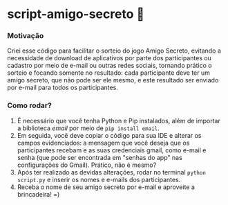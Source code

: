 # script-amigo-secreto 🎁

### Motivação
Criei esse código para facilitar o sorteio do jogo Amigo Secreto, evitando a necessidade de download de aplicativos por parte dos participantes ou cadastro por meio de e-mail ou outras redes sociais, tornando prático o sorteio e focando somente no resultado: cada participante deve ter um amigo secreto, que não pode ser ele mesmo, e este resultado ser enviado por e-mail para todos os participantes.

### Como rodar?
1. É necessário que você tenha Python e Pip instalados, além de importar a biblioteca *email* por meio de ```pip install email```.
2. Em seguida, você deve copiar o código para sua IDE e alterar os campos evidenciados: a mensagem que você deseja que os participantes recebam e as suas credenciais gmail, como e-mail e senha (que pode ser encontrada em "senhas do app" nas configurações do Gmail). Prático, não é mesmo?
3. Após ter realizado as devidas alterações, rodar no terminal ```python script.py``` e inserir os nomes e e-mails dos participantes.
4. Receba o nome de seu amigo secreto por e-mail e aproveite a brincadeira! =)
